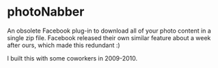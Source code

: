 photoNabber
===========

An obsolete Facebook plug-in to download all of your photo content in a single zip file. Facebook released their own similar feature about a week after ours, which made this redundant :)

I built this with some coworkers in 2009-2010.